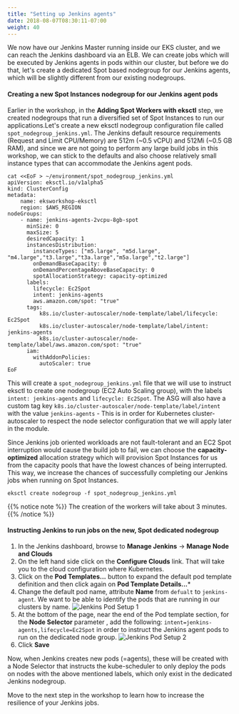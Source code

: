 ```yaml
---
title: "Setting up Jenkins agents"
date: 2018-08-07T08:30:11-07:00
weight: 40
---
```


We now have our Jenkins Master running inside our EKS cluster, and we can reach the Jenkins dashboard via an ELB. We can create jobs which will be executed by Jenkins agents in pods within our cluster, but before we do that, let's create a dedicated Spot based nodegroup for our Jenkins agents, which will be slightly different from our existing nodegroups. 

#### Creating a new Spot Instances nodegroup for our Jenkins agent pods
Earlier in the workshop, in the **Adding Spot Workers with eksctl** step, we created nodegroups that run a diversified set of Spot Instances to run our applications.Let's create a new eksctl nodegroup configuration file called `spot_nodegroup_jenkins.yml`. The Jenkins default resource requirements (Request and Limit CPU/Memory) are 512m (~0.5 vCPU) and 512Mi (~0.5 GB RAM), and since we are not going to perform any large build jobs in this workshop, we can stick to the defaults and also choose relatively small instance types that can accommodate the Jenkins agent pods.

```
cat <<EoF > ~/environment/spot_nodegroup_jenkins.yml
apiVersion: eksctl.io/v1alpha5
kind: ClusterConfig
metadata:
    name: eksworkshop-eksctl
    region: $AWS_REGION
nodeGroups:
    - name: jenkins-agents-2vcpu-8gb-spot
      minSize: 0
      maxSize: 5
      desiredCapacity: 1
      instancesDistribution:
        instanceTypes: ["m5.large", "m5d.large", "m4.large","t3.large","t3a.large","m5a.large","t2.large"] 
        onDemandBaseCapacity: 0
        onDemandPercentageAboveBaseCapacity: 0
        spotAllocationStrategy: capacity-optimized
      labels:
        lifecycle: Ec2Spot
        intent: jenkins-agents
        aws.amazon.com/spot: "true"
      tags:
          k8s.io/cluster-autoscaler/node-template/label/lifecycle: Ec2Spot
          k8s.io/cluster-autoscaler/node-template/label/intent: jenkins-agents
          k8s.io/cluster-autoscaler/node-template/label/aws.amazon.com/spot: "true"
      iam:
        withAddonPolicies:
          autoScaler: true            
EoF
```

This will create a `spot_nodegroup_jenkins.yml` file that we will use to instruct eksctl to create one nodegroup (EC2 Auto Scaling group), with the labels `intent: jenkins-agents` and `lifecycle: Ec2Spot`. The ASG will also have a custom tag key `k8s.io/cluster-autoscaler/node-template/label/intent` with the value `jenkins-agents` - This is in order for Kubernetes cluster-autoscaler to respect the node selector configuration that we will apply later in the module.

Since Jenkins job oriented workloads are not fault-tolerant and an EC2 Spot interruption would cause the build job to fail, we can choose the **capacity-optimized** allocation strategy which will provision Spot Instances for us from the capacity pools that have the lowest chances of being interrupted. This way, we increase the chances of successfully completing our Jenkins jobs when running on Spot Instances.

```
eksctl create nodegroup -f spot_nodegroup_jenkins.yml
```

{{% notice note %}}
The creation of the workers will take about 3 minutes.
{{% /notice %}}


#### Instructing Jenkins to run jobs on the new, Spot dedicated nodegroup
1. In  the Jenkins dashboard, browse to **Manage Jenkins** -> **Manage Node and Clouds**
1. On the left hand side click on the **Configure Clouds** link. That will take you to the cloud configuration where Kubernetes.
1. Click on the **Pod Templates...** button to expand the default pod template definition and then click again on **Pod Template Details...*** 
1. Change the default pod name, attribute **Name** from `defualt` to `jenkins-agent`. We want to be able to identify the pods that are running in our clusters by name.
![Jenkins Pod Setup 1](/images/using_ec2_spot_instances_with_eks/080_jenkins/jenkinslabels-1.png)
1. At the bottom of the page, near the end of the Pod template section, for the **Node Selector** parameter , add the following: `intent=jenkins-agents,lifecycle=Ec2Spot` in order to instruct the Jenkins agent pods to run on the dedicated node group.
![Jenkins Pod Setup 2](/images/using_ec2_spot_instances_with_eks/080_jenkins/jenkinslabels-2.png)
1. Click **Save**

Now, when Jenkins creates new pods (=agents), these will be created with a Node Selector that instructs the kube-scheduler to only deploy the pods on nodes with the above mentioned labels, which only exist in the dedicated Jenkins nodegroup.


Move to the next step in the workshop to learn how to increase the resilience of your Jenkins jobs.
